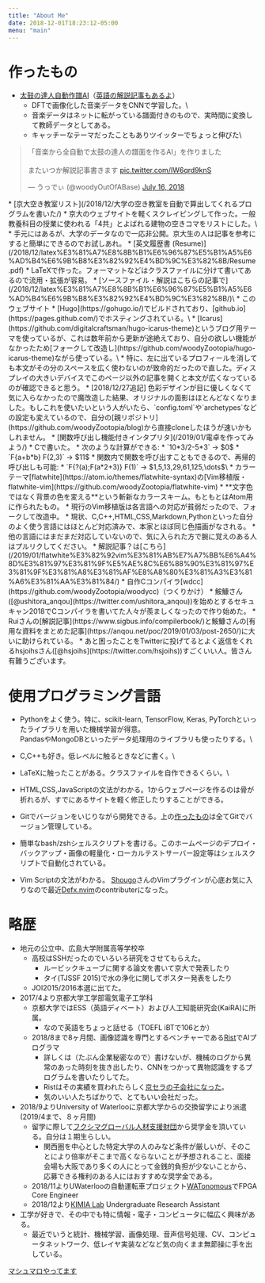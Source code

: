 ```yaml
---
title: "About Me"
date: 2018-12-01T18:23:12-05:00
menu: "main"
---
```


# 作ったもの
* [太鼓の達人自動作譜AI](/2018/07/cnnで太鼓の達人の譜面を自動生成するプログラムを書いた/)（[英語の解説記事もあるよ](https://medium.com/datadriveninvestor/automatic-drummer-with-deep-learning-3e92723b5a79)）
    * DFTで画像化した音楽データをCNNで学習した。\
    * 音楽データはネットに転がっている譜面付きのもので、実時間に変換して教師データとしてある。
    * キャッチーなテーマだったこともありツイッターでちょっと伸びた\
<blockquote class="twitter-tweet" data-lang="en"><p lang="ja" dir="ltr">「音楽から全自動で太鼓の達人の譜面を作るAI」を作りました<br><br>またいつか解説記事書きます <a href="https://t.co/IW6qrd9knS">pic.twitter.com/IW6qrd9knS</a></p>&mdash; うっでぃ (@woodyOutOfABase) <a href="https://twitter.com/woodyOutOfABase/status/1018708633511575553?ref_src=twsrc%5Etfw">July 16, 2018</a></blockquote>
<script async src="https://platform.twitter.com/widgets.js" charset="utf-8"></script>
* [京大空き教室リスト](/2018/12/大学の空き教室を自動で算出してくれるプログラムを書いた/)
    * 京大のウェブサイトを軽くスクレイピングして作った。一般教養科目の授業に使われる「4共」とよばれる建物の空きコマをリストにした。\
    * 手元にはあるが、大学のデータなので一応非公開。京大生の人は記事を参考にすると簡単にできるのでお試しあれ。
* [英文履歴書 (Resume)](/2018/12/latex%E3%81%A7%E8%8B%B1%E6%96%87%E5%B1%A5%E6%AD%B4%E6%9B%B8%E3%82%92%E4%BD%9C%E3%82%8B/Resume.pdf)
    * LaTeXで作った。フォーマットなどはクラスファイルに分けて書いてあるので流用・拡張が容易。
    * [ソースファイル・解説はこちらの記事で](/2018/12/latex%E3%81%A7%E8%8B%B1%E6%96%87%E5%B1%A5%E6%AD%B4%E6%9B%B8%E3%82%92%E4%BD%9C%E3%82%8B/)\
* このウェブサイト
    * [Hugo](https://gohugo.io/)でビルドされており、[github.io](https://pages.github.com/)でホスティングされている。\
    * [Icarus](https://github.com/digitalcraftsman/hugo-icarus-theme)というブログ用テーマを使っているが、これは数年前から更新が途絶えており、自分の欲しい機能がなかったため[フォークして改造し](https://github.com/woodyZootopia/hugo-icarus-theme)ながら使っている。\
        * 特に、左に出ているプロフィールを消しても本文がその分のスペースを広く使わないのが致命的だったので直した。ディスプレイの大きいデバイスでこのページ以外の記事を開くと本文が広くなっているのが確認できると思う。
        * [2018/12/27追記] 色彩デザインが目に優しくなくて気に入らなかったので魔改造した結果、オリジナルの面影はほとんどなくなりました。もしこれを使いたいという人がいたら、`config.toml`や`archetypes`などの設定も変えているので、自分の[親リポジトリ](https://github.com/woodyZootopia/blog)から直接cloneしたほうが速いかもしれません。
* [関数呼び出し機能付きインタプリタ](/2019/01/電卓を作ってみよう/)
    * Cで書いた。
    * 次のような計算ができる:
        * `10*3/2-5*3` → $0$
        * `F{a+b*b} F(2,3)` → $11$
    * 関数内で関数を呼び出すこともできるので、再帰的呼び出しも可能:
        * `F{?(a);F(a*2+3)} F(1)` → $1,5,13,29,61,125,\dots$\
* カラーテーマ[flatwhite](https://atom.io/themes/flatwhite-syntax)の[Vim移植版・flatwhite-vim](https://github.com/woodyZootopia/flatwhite-vim)
    * **文字色ではなく背景の色を変える**という斬新なカラースキーム。もともとはAtom用に作られたもの。
    * 現行のVim移植版は各言語への対応が貧弱だったので、フォークして改造中。
        * 現状、C,C++,HTML,CSS,Markdown,Pythonといった自分のよく使う言語にはほとんど対応済みで、本家とほぼ同じ色描画がなされる。
        * 他の言語にはまだまだ対応していないので、気に入られた方で腕に覚えのある人はプルリクしてください。
    * 解説記事？は[こちら](/2019/01/flatwhite%E3%82%92vim%E3%81%AB%E7%A7%BB%E6%A4%8D%E3%81%97%E3%81%9F%E5%AE%8C%E6%88%90%E3%81%97%E3%81%9F%E3%81%A8%E3%81%AF%E8%A8%80%E3%81%A3%E3%81%A6%E3%81%AA%E3%81%84/)
* 自作Cコンパイラ[wdcc](https://github.com/woodyZootopia/woodycc)（つくりかけ）
    * 鮟鱇さん([@ushitora_anqou](https://twitter.com/ushitora_anqou))を始めとするセキュキャン2018でCコンパイラを書いてた人々が羨ましくなったので作り始めた。
    * Ruiさんの[解説記事](https://www.sigbus.info/compilerbook/)と鮟鱇さんの[有用な資料をまとめた記事](https://anqou.net/poc/2019/01/03/post-2650/)に大いに助けられている。
    * あと困ったことをTwitterに投げてるとよく返信をくれるhsjoihsさん([@hsjoihs](https://twitter.com/hsjoihs))すごくいい人。皆さん有難うございます。


# 使用プログラミング言語
* Pythonをよく使う。特に、scikit-learn, TensorFlow, Keras, PyTorchといったライブラリを用いた機械学習が得意。\
PandasやMongoDBといったデータ処理用のライブラリも使ったりする。\

* C,C++も好き。低レベルに触るときなどに書く。\

* LaTeXに触ったことがある。クラスファイルを自作できるくらい。\

* HTML,CSS,JavaScriptの文法がわかる。1からウェブページを作るのは骨が折れるが、すでにあるサイトを軽く修正したりすることができる。

* Gitでバージョンをいじりながら開発できる。上の[作ったもの](#作ったもの)は全てGitでバージョン管理している。

* 簡単なbash/zshシェルスクリプトを書ける。このホームページのデプロイ・バックアップ・画像の軽量化・ローカルテストサーバー設定等はシェルスクリプトで自動化されている。

* Vim Scriptの文法がわかる。
[Shougo](https://github.com/Shougo)さんのVimプラグインが心底お気に入りなので最近[Defx.nvim](https://github.com/Shougo/defx.nvim)のcontributerになった。

# 略歴
* 地元の公立中、広島大学附属高等学校卒
    * 高校はSSHだったのでいろいろ研究をさせてもらえた。
        * ルービックキューブに関する論文を書いて京大で発表したり
        * タイ(TJSSF 2015)で水の浄化に関してポスター発表をしたり
    * JOI2015/2016本選に出てた。
* 2017/4より京都大学工学部電気電子工学科
    * 京都大学ではESS（英語ディベート）および人工知能研究会(KaiRA)に所属。
        * なので英語をちょっと話せる（TOEFL iBTで106とか）
    * 2018/8まで8ヶ月間、画像認識を専門とするベンチャーである[Rist](https://www.rist.co.jp/)でAIプログラマ
        * 詳しくは（たぶん企業秘密なので）書けないが、機械のログから異常のあった時刻を抜き出したり、CNNをつかって異物認識をするプログラムを書いたりしてた。
        * Ristはその実績を買われたらしく[京セラの子会社になった](https://prtimes.jp/main/html/rd/p/000000098.000009956.html)。
        * 気のいい人たちばかりで、とてもいい会社だった。
* 2018/9よりUniversity of Waterlooに京都大学からの交換留学により派遣(2019/4まで、８ヶ月間)
    * 留学に際して[フクシマグローバル人材支援財団](https://www.fukushima-global.or.jp/index.html)から奨学金を頂いている。自分は１期生らしい。
        * 関西圏を中心とした特定大学の人のみなど条件が厳しいが、そのことにより倍率がそこまで高くならないことが予想されること、面接会場も大阪であり多くの人にとって金銭的負担が少ないことから、応募できる権利のある人にはおすすめな奨学金である。
    * 2018/11よりUWaterlooの自動運転車プロジェクト[WATonomous](https://watonomous.ca)でFPGA Core Engineer
    * 2018/12より[KIMIA Lab](http://kimia.uwaterloo.ca) Undergraduate Research Assistant
* 工学が好きで、その中でも特に情報・電子・コンピュータに幅広く興味がある。
    * 最近でいうと統計、機械学習、画像処理、音声信号処理、CV、コンピュータネットワーク、低レイヤ実装などなど気の向くまま無節操に手を出している。

[マシュマロやってます](https://marshmallow-qa.com/woody_egg?utm_medium=url_text&utm_source=promotion)
